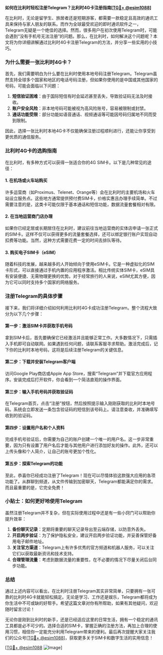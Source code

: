 **如何在比利时轻松注册Telegram？比利时4G卡注册指南[[TG💪+ @esim1088](https://t.me/s/esim1088)]**

在比利时，无论是留学生、旅居者还是短期游客，都需要一款稳定且高效的通讯工具来保持与家人朋友的联系。而作为全球最受欢迎的即时通讯软件之一，Telegram无疑是一个绝佳的选择。然而，很多用户在初次使用Telegram时，可能会遇到“没有手机号无法注册”的问题。那么，在比利时，如何解决这个问题呢？本文将为你详细讲解通过比利时4G卡注册Telegram的方法，并分享一些实用的小技巧。

### **为什么需要一张比利时4G卡？**

首先，我们需要明白为什么要在比利时使用本地号码注册Telegram。Telegram虽然支持全球多个国家和地区的电话号码注册，但如果你使用的是中国或其他国家的号码，可能会面临以下问题：

1. **短信验证困难**：由于国际短信有时会延迟甚至丢失，导致验证码无法及时接收。
2. **账户安全风险**：非本地号码可能被视为高风险账号，容易被限制或封禁。
3. **通话功能受限**：部分功能如语音通话、视频通话等可能因号码归属地不同而受到限制。

因此，选择一张比利时本地4G卡不仅能确保注册过程顺利进行，还能让你享受到更优质的通信服务。

### **比利时4G卡的选购指南**

在比利时，有多种方式可以获得一张适合你的4G SIM卡。以下是几种常见的途径：

#### **1. 在机场或火车站购买**
许多运营商（如Proximus、Telenet、Orange等）会在比利时的主要机场和火车站设立服务点。这些地方通常提供预付费SIM卡，价格实惠且办理手续简单。不过需要注意的是，这类卡可能仅限于基本通话和短信功能，数据流量套餐相对有限。

#### **2. 在当地运营商门店办理**
如果你已经定居或长期居住在比利时，建议前往当地运营商的实体店申请一张正式的SIM卡。这样不仅可以获得更多的流量套餐选择，还可以绑定银行账户实现自动扣费等功能。当然，这种方式需要花费一定的时间去排队等待。

#### **3. 购买电子SIM卡（eSIM）**
随着科技的发展，越来越多的人开始倾向于使用eSIM卡。它是一种虚拟化的SIM卡形式，可以直接通过手机内置的应用程序激活。相比传统实体SIM卡，eSIM具有安装便捷、无需物理更换的优势。对于经常旅行的人来说，eSIM尤其方便，因为它可以同时支持多个国家的网络服务。

### **注册Telegram的具体步骤**

接下来，我们将详细介绍如何利用比利时4G卡成功注册Telegram。整个流程大致分为以下几个步骤：

#### **第一步：激活SIM卡并获取手机号码**
拿到SIM卡后，首先要确保它已经激活并且能够正常工作。大多数情况下，只需插入手机即可自动联网。如果遇到任何问题，请联系客服寻求帮助。激活完成后，记下你的比利时本地号码，这将是后续注册Telegram的关键信息。

#### **第二步：下载并安装Telegram客户端**
访问Google Play商店或Apple App Store，搜索“Telegram”并下载官方应用程序。安装完成后打开软件，你会看到一个简洁直观的操作界面。

#### **第三步：输入手机号码并获取验证码**
在Telegram首页，点击“注册”按钮，然后按照提示输入刚刚获取的比利时本地号码。系统会立即发送一条包含验证码的短信到该号码上。请注意查收，并准确填写收到的验证码。

#### **第四步：设置用户名和个人资料**
完成手机号验证后，你需要为自己的账户创建一个唯一的用户名。这一步非常重要，因为只有设置了用户名后才能与其他用户进行添加好友的操作。此外，还可以上传头像和个人简介，让自己的账号更加个性化。

#### **第五步：探索Telegram的功能**
至此，恭喜你已经成功注册了Telegram！现在可以尽情体验这款强大应用的各项功能了。从群聊到频道，从文件传输到加密聊天，Telegram都能满足你的需求。而且最重要的是，它完全免费！

### **小贴士：如何更好地使用Telegram**

虽然注册Telegram并不复杂，但在实际使用过程中还是有一些小窍门可以帮助你提升效率：

1. **备份聊天记录**：定期将重要的聊天记录导出至云端存储，以防意外丢失。
2. **开启两步验证**：为了保护隐私安全，建议开启两步验证功能，并妥善保管好备用电子邮件地址。
3. **关注官方渠道**：Telegram上有许多优秀的官方频道和机器人服务，可以关注它们以获取最新资讯和技术支持。
4. **合理管理流量**：考虑到数据流量的重要性，在不必要的情况下尽量关闭后台同步功能。

### **总结**

通过上述内容可以看出，在比利时注册Telegram其实非常简单，只要拥有一张可靠的比利时4G卡就能轻松搞定。无论是学习、工作还是娱乐，Telegram都将成为你生活中不可或缺的好帮手。希望这篇文章对你有所帮助，如果有其他疑问，欢迎随时留言讨论！

无论你是刚到比利时的新手，还是已经适应这里的日常生活，拥有一个稳定的通讯工具都是必不可少的。选择合适的SIM卡，掌握正确的注册方法，再加上合理的使用习惯，相信你一定能充分利用Telegram带来的便利。最后再次提醒大家关注我们的公众号[[TG💪+ @esim1088](https://t.me/s/esim1088)]，获取更多关于SIM卡和数字生活的实用信息！

[[TG💪+ @esim1088](https://t.me/s/esim1088) ![Image](https://i.postimg.cc/4NQfJmqS/Snipaste-2025-05-13-00-14-12.png)]